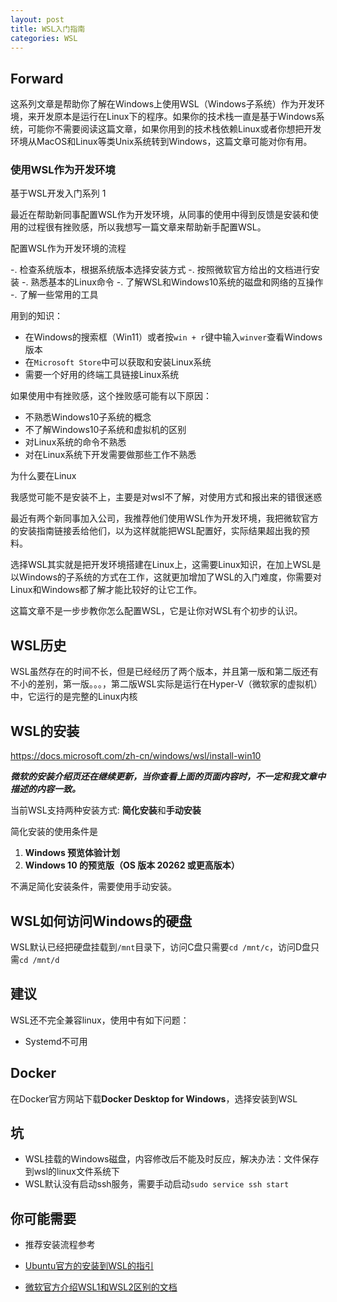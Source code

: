 ```yaml
---
layout: post
title: WSL入门指南
categories: WSL
---
```

## Forward

这系列文章是帮助你了解在Windows上使用WSL（Windows子系统）作为开发环境，来开发原本是运行在Linux下的程序。如果你的技术栈一直是基于Windows系统，可能你不需要阅读这篇文章，如果你用到的技术栈依赖Linux或者你想把开发环境从MacOS和Linux等类Unix系统转到Windows，这篇文章可能对你有用。

### 使用WSL作为开发环境

基于WSL开发入门系列 1

最近在帮助新同事配置WSL作为开发环境，从同事的使用中得到反馈是安装和使用的过程很有挫败感，所以我想写一篇文章来帮助新手配置WSL。

配置WSL作为开发环境的流程

-. 检查系统版本，根据系统版本选择安装方式
-. 按照微软官方给出的文档进行安装
-. 熟悉基本的Linux命令
-. 了解WSL和Windows10系统的磁盘和网络的互操作
-. 了解一些常用的工具

用到的知识：

* 在Windows的搜索框（Win11）或者按`win + r`键中输入`winver`查看Windows版本
* 在`Microsoft Store`中可以获取和安装Linux系统
* 需要一个好用的终端工具链接Linux系统

如果使用中有挫败感，这个挫败感可能有以下原因：

* 不熟悉Windows10子系统的概念
* 不了解Windows10子系统和虚拟机的区别
* 对Linux系统的命令不熟悉
* 对在Linux系统下开发需要做那些工作不熟悉

为什么要在Linux

我感觉可能不是安装不上，主要是对wsl不了解，对使用方式和报出来的错很迷惑

最近有两个新同事加入公司，我推荐他们使用WSL作为开发环境，我把微软官方的安装指南链接丢给他们，以为这样就能把WSL配置好，实际结果超出我的预料。

选择WSL其实就是把开发环境搭建在Linux上，这需要Linux知识，在加上WSL是以Windows的子系统的方式在工作，这就更加增加了WSL的入门难度，你需要对Linux和Windows都了解才能比较好的让它工作。

这篇文章不是一步步教你怎么配置WSL，它是让你对WSL有个初步的认识。

## WSL历史

WSL虽然存在的时间不长，但是已经经历了两个版本，并且第一版和第二版还有不小的差别，第一版。。。，第二版WSL实际是运行在Hyper-V（微软家的虚拟机）中，它运行的是完整的Linux内核

## WSL的安装

https://docs.microsoft.com/zh-cn/windows/wsl/install-win10

***微软的安装介绍页还在继续更新，当你查看上面的页面内容时，不一定和我文章中描述的内容一致。***

当前WSL支持两种安装方式: **简化安装**和**手动安装**

简化安装的使用条件是
1. **Windows 预览体验计划**
2. **Windows 10 的预览版（OS 版本 20262 或更高版本）**

不满足简化安装条件，需要使用手动安装。

## WSL如何访问Windows的硬盘

WSL默认已经把硬盘挂载到`/mnt`目录下，访问C盘只需要`cd /mnt/c`，访问D盘只需`cd /mnt/d`

## 建议

WSL还不完全兼容linux，使用中有如下问题：

* Systemd不可用

## Docker

在Docker官方网站下载**Docker Desktop for Windows**，选择安装到WSL

## 坑

* WSL挂载的Windows磁盘，内容修改后不能及时反应，解决办法：文件保存到wsl的linux文件系统下
* WSL默认没有启动ssh服务，需要手动启动`sudo service ssh start`

## 你可能需要

* 推荐安装流程参考

* [Ubuntu官方的安装到WSL的指引](https://ubuntu.com/wsl)
* [微软官方介绍WSL1和WSL2区别的文档](https://docs.microsoft.com/zh-cn/windows/wsl/compare-versions)
